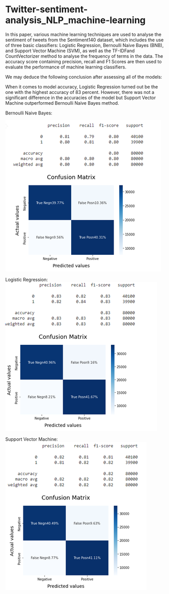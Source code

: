 # Twitter-sentiment-analysis_NLP_machine-learning

In this paper, various machine learning techniques are used to analyse the sentiment of tweets from the Sentiment140 dataset, which includes the use of three basic
classifiers: Logistic Regression, Bernoulli Naive Bayes (BNB), and Support Vector Machine (SVM), as well as the TF-IDFand CountVectorizer method to analyse the frequency of terms in the data. The accuracy score containing precision, recall and F1 Scores are then used to evaluate the performance of machine learning classifiers.

We may deduce the following conclusion after assessing all of the models: 

When it comes to model accuracy, Logistic Regression turned out be the one with the highest
accuracy of 83 percent. However, there was not a significant difference in the accuracies of the model but Support Vector Machine outperformed Bernoulli Naive Bayes method.

Bernoulli Naive Bayes:

![Bernoulli Naive Bayes](https://github.com/bushranajeeb/Twitter-sentiment-analysis_NLP_machine-learning/blob/main/Results_BNB.PNG)

Logistic Regression:
![Logistic Regression](https://github.com/bushranajeeb/Twitter-sentiment-analysis_NLP_machine-learning/blob/main/Results_LR.PNG)

Support Vector Machine:
![Support Vector Machine](https://github.com/bushranajeeb/Twitter-sentiment-analysis_NLP_machine-learning/blob/main/Results_SVM.PNG)
